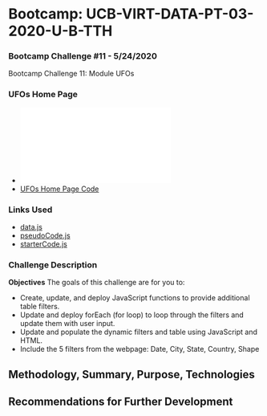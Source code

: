 # Bootcamp: UCB-VIRT-DATA-PT-03-2020-U-B-TTH

### Bootcamp Challenge #11 - 5/24/2020
Bootcamp Challenge 11: Module UFOs

### UFOs Home Page
- ![UFOs Home Page](./index.html)
- [UFOs Home Page Code](./index.html)

### Links Used
- [data.js](https://courses.bootcampspot.com/courses/140/files/37171/download?wrap=1)
- [pseudoCode.js](https://courses.bootcampspot.com/courses/140/files/37174/download?wrap=1)
- [starterCode.js](https://courses.bootcampspot.com/courses/140/files/37194/download?wrap=1)

### Challenge Description
**Objectives**
The goals of this challenge are for you to:
- Create, update, and deploy JavaScript functions to provide additional table filters.
- Update and deploy forEach (for loop) to loop through the filters and update them with user input.
- Update and populate the dynamic filters and table using JavaScript and HTML.
- Include the 5 filters from the webpage: Date, City, State, Country, Shape

## Methodology, Summary, Purpose, Technologies 

## Recommendations for Further Development
